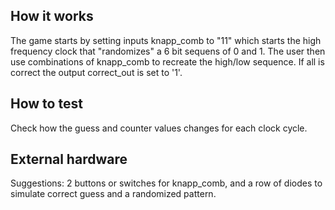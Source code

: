 <!---

This file is used to generate your project datasheet. Please fill in the information below and delete any unused
sections.

You can also include images in this folder and reference them in the markdown. Each image must be less than
512 kb in size, and the combined size of all images must be less than 1 MB.
-->

## How it works

The game starts by setting inputs knapp_comb to "11" which starts the high frequency clock that "randomizes" a 6 bit sequens of 0 and 1. The user then use combinations of knapp_comb to recreate the high/low sequence. If all is correct the output correct_out is set to '1'.

## How to test

Check how the guess and counter values changes for each clock cycle. 

## External hardware

Suggestions: 2 buttons or switches for knapp_comb, and a row of diodes to simulate correct guess and a randomized pattern. 